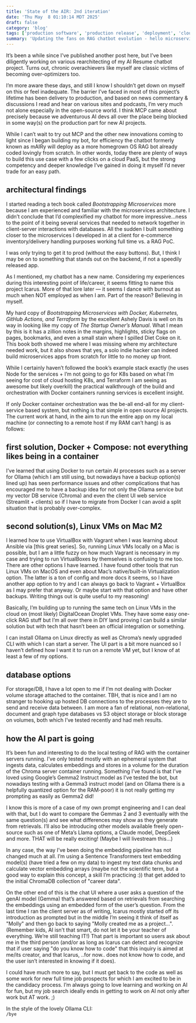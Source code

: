 ```yaml
---
title: 'State of the AIR: 2nd iteration'
date: 'Thu May  8 01:10:14 MDT 2025'
draft: false
category: 'blog'
tags: ['production software', 'production release', 'deployment', 'cloud computing', 'architecture', 'microservices']
summary: 'Updating the fans on RAG chatbot evolution - hello microservices!'
---
```


It’s been a while since I’ve published another post here, but I’ve been diligently working on various rearchitecting of my AI Resume chatbot project. Turns out, chronic overachievers like myself are classic victims of becoming over-optimizers too. 

I’m more aware these days, and still I know I shouldn’t get down on myself on this or feel inadequate. The barrier I’ve faced in most of this project’s lifetime has been delivery to production, and based on news commentary & discussions I read and hear on various sites and podcasts, I’m very much not alone especially in the open-source world. I think MCP came about precisely because we adventurous AI devs all over the place being blocked in some way(s) on the production part for new AI projects. 

While I can’t wait to try out MCP and the other new innovations coming to light since I began building my bot, for efficiency the chatbot formerly known as mAIRy will deploy as a more homegrown OS RAG bot already coded lovingly from scratch. In other words, today there are plenty of ways to build this use case with a few clicks on a cloud PaaS, but the strong competency and deeper knowledge I’ve gained in doing it myself I’d never trade for an easy path. 

## architectural findings 
I started reading a tech book called _Bootstrapping Microservices_ more because I am experienced and familiar with the microservices architecture. I didn’t conclude that I’d complexified my chatbot for more impressive…ness to the point of it being several services that needed to network together in client-server interactions with databases. All the sudden I built something closer to the microservices I developed in at a client for e-commerce inventory/delivery handling purposes working full time vs. a RAG PoC. 

I was only trying to get it to prod (without the easy buttons). But, I think I may be on to something that stands out on the backend, if not a speedily released app. 

As I mentioned, my chatbot has a new name. Considering my experiences during this interesting point of life/career, it seems fitting to name this project Icarus. More of that lore later — it seems I dance with burnout as much when NOT employed as when I am. Part of the reason? Believing in myself.

My hard copy of _Bootstrapping Microservices with Docker, Kubernetes, GitHub Actions, and Terraform_ by the excellent Ashely Davis is well on its way in looking like my copy of _The Startup Owner’s Manual_. What I mean by this is it has a zillion notes in the margins, highlights, sticky flags on pages, bookmarks, and even a small stain where I spilled Diet Coke on it. This book both showed me where I was missing where my architecture needed work, but it also shows that yes, a solo indie hacker can indeed build microservices apps from scratch for little to no money up front. 

While I certainly haven’t followed the book’s example stack exactly (he uses Node for the services + I’m not going to go for K8s based on what I’m seeing for cost of cloud hosting K8s, and Terraform I am seeing as awesome but likely overkill) the practical walkthrough of the build and orchestration with Docker containers running services is excellent insight. 

If only Docker container orchestration was the be-all end-all for my client-service based system, but nothing is that simple in open source AI projects. The current work at hand, in the aim to run the entire app on my local machine (or connecting to a remote host if my RAM can’t hang) is as follows:

## first solution, Docker + Compose: not everything likes being in a container
I’ve learned that using Docker to run certain AI processes such as a server for Ollama (which I am still using, but nowadays have a backup option(s) lined up) has seen performance issues and other complications that has encouraged me to have a backup idea for not only the Ollama service but my vector DB service (Chroma) and even the client UI web service (Streamlit + clients) so if I have to migrate from Docker I can avoid a split situation that is probably over-complex. 

## second solution(s), Linux VMs on Mac M2
I learned how to use VirtualBox with Vagrant when I was learning about Ansible via [this great series]. So, running Linux VMs locally on a Mac is possible, but I am a little fuzzy on how much Vagrant is necessary in my case and trying to run VirtualBoxes by themselves is confusing to me too. 
There are other options I have learned. I have found other tools that run Linux VMs on MacOS and even about Mac’s native/built-in Virtualization option. The latter is a ton of config and more docs it seems, so I have another app option to try and I can always go back to Vagrant + VirtualBox as I may prefer that anyway. Or maybe start with that option and have other backups. Writing things out is quite useful to my reasoning!

Basically, I’m building up to running the same tech on Linux VMs in the cloud on (most likely) DigitalOcean Droplet VMs. They have some easy one-click RAG stuff but I’m all over there in DIY land proving I can build a similar solution but with tech that hasn’t been an official integration or something. 

I can install Ollama on Linux directly as well as Chroma’s newly upgraded CLI with which I can start a server. The UI part is a bit more nuanced so I haven’t defined how I want it to run on a remote VM yet, but I know of at least a few of my options.

## database options
For storage/DB, I have a lot open to me if I’m not dealing with Docker volume storage attached to the container. TBH, that is nice and I am no stranger to hooking up hosted DB connections to the processes they are to send and receive data between. I am more a fan of relational, non-relational, document and graph type databases vs S3 object storage or block storage on volumes, both which I’ve tested recently and had meh results. 

## how the AI part is going
It’s been fun and interesting to do the local testing of RAG with the container servers running. I’ve only tested mostly with an ephemeral system that ingests data, calculates embeddings and stores in a volume for the duration of the Chroma server container running. Something I’ve found is that I’ve loved using Google’s Gemma2 Instruct model as I’ve tested the bot, but nowadays testing with a Gemma3 instruct model (and on Ollama there is a helpfully quantized option for the RAM-poor) it is not really getting my prompting as easily as Gemma2 did! 

I know this is more of a case of my own prompt engineering and I can deal with that, but I do want to compare the Gemmas 2 and 3 eventually with the same question(s) and see what differences may show as they generate from retrievals. I’ll also be introducing other models available freely open-source such as one of Meta’s Llama options, a Claude model, DeepSeek and more. THAT will be really exciting! (Maybe I will livestream this…)

In any case, the way I’ve been doing the embedding pipeline has not changed much at all. I’m using a Sentence Transformers text embedding model(s) (have tried a few on my data) to ingest my text data chunks and calculate vector embedding arrays (maybe not the scientific term, but a good way to explain this concept, a skill I’m practicing :)) that get added to the initial ChromaDB collection of "career data". 

On the other end of this is the chat UI where a user asks a question of the genAI model (Gemma) that’s answered based on retrievals from searching the embeddings using an embedded form of the user’s question. From the last time I ran the client server as of writing, Icarus mostly started off its introduction as prompted but in the middle I’m seeing it think of itself as "Molly" and then go back to saying "Molly created me as a project…". (Remember kids, AI isn’t that smart, do not let it be your teacher of everything. We’re still teaching IT!) That part is important so users ask about me in the third person (and/or as long as Icarus can detect and recognize that if user saying "do you know how to code" that this inquiry is aimed at me/its creator, and that Icarus, ..for now.. does not know how to code, and the user isn’t interested in knowing if it does). 

I could have much more to say, but I must get back to the code as well as some work for new full time job prospects for which I am excited to be in the candidacy process. I’m always going to love learning and working on AI for fun, but my job search ideally ends in getting to work on AI not only after work but AT work. ;)

In the style of the lovely Ollama CLI:\
`/bye`